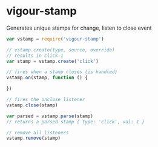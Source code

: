 # vigour-stamp
Generates unique stamps for change, listen to close event

```javascript
var vstamp = require('vigour-stamp')

// vstamp.create(type, source, override)
// results in click-1
var stamp = vstamp.create('click')

// fires when a stamp closes (is handled)
vstamp.on(stamp, function () {

})

// fires the onclose listener
vstamp.close(stamp)

var parsed = vstamp.parse(stamp)
// returns a parsed stamp { type: 'click', val: 1 }

// remove all listeners
vstamp.remove(stamp)

```
